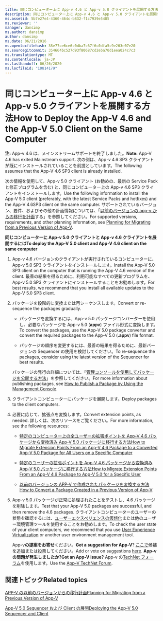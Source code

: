 ```yaml
---
title: 同じコンピューター上に App-v 4.6 と App-v 5.0 クライアントを展開する方法
description: 同じコンピューター上に App-v 4.6 と App-v 5.0 クライアントを展開する方法
ms.assetid: 5b7e27e4-4360-464c-b832-f1c7939e5485
ms.reviewer: ''
manager: dansimp
ms.author: dansimp
author: dansimp
ms.date: 06/21/2016
ms.openlocfilehash: 38e77ce6ce6c0dba7c67f6c0dfa5c9e263e07e20
ms.sourcegitcommit: 354664bc527d93f80687cd2eba70d1eea024c7c3
ms.translationtype: MT
ms.contentlocale: ja-JP
ms.lasthandoff: 06/26/2020
ms.locfileid: "10814179"
---
```

# <span data-ttu-id="b35ba-103">同じコンピューター上に App-v 4.6 と App-v 5.0 クライアントを展開する方法</span><span class="sxs-lookup"><span data-stu-id="b35ba-103">How to Deploy the App-V 4.6 and the App-V 5.0 Client on the Same Computer</span></span>

<span data-ttu-id="b35ba-104">**注:** App-v 4.6 は、メインストリームサポートを終了しました。</span><span class="sxs-lookup"><span data-stu-id="b35ba-104">**Note:** App-V 4.6 has exited Mainstream support.</span></span> <span data-ttu-id="b35ba-105">次の例は、App-v 4.6 SP3 クライアントが既にインストールされていることを前提としています。</span><span class="sxs-lookup"><span data-stu-id="b35ba-105">The following assumes that the App-V 4.6 SP3 client is already installed.</span></span>

<span data-ttu-id="b35ba-106">次の情報を使用して、App-v 5.0 クライアント (お勧めの、最新の Service Pack と修正プログラムを含む) と、同じコンピューター上の App-v 4.6 SP3 クライアントをインストールします。</span><span class="sxs-lookup"><span data-stu-id="b35ba-106">Use the following information to install the App-V 5.0 client (preferably, with the latest Service Packs and hotfixes) and the App-V 4.6SP3 client on the same computer.</span></span> <span data-ttu-id="b35ba-107">サポートされているバージョン、要件、およびその他の計画情報については、「[以前のバージョンの app-v からの移行を計画](planning-for-migrating-from-a-previous-version-of-app-v.md)する」を参照してください。</span><span class="sxs-lookup"><span data-stu-id="b35ba-107">For supported versions, requirements, and other planning information, see [Planning for Migrating from a Previous Version of App-V](planning-for-migrating-from-a-previous-version-of-app-v.md).</span></span>

**<span data-ttu-id="b35ba-108">同じコンピューターに App-v 5.0 クライアントと App-v 4.6 クライアントを展開するには</span><span class="sxs-lookup"><span data-stu-id="b35ba-108">To deploy the App-V 5.0 client and App-V 4.6 client on the same computer</span></span>**

1.  <span data-ttu-id="b35ba-109">App-v 4.6 バージョンのクライアントが実行されているコンピューターに、App-v 5.0 SP3 クライアントをインストールします。</span><span class="sxs-lookup"><span data-stu-id="b35ba-109">Install the App-V 5.0 SP3 client on the computer that is running the App-V 4.6 version of the client.</span></span> <span data-ttu-id="b35ba-110">最善の結果を得るために、利用可能なすべての更新プログラムを、App-v 5.0 SP3 クライアントにインストールすることをお勧めします。</span><span class="sxs-lookup"><span data-stu-id="b35ba-110">For best results, we recommend that you install all available updates to the App-V 5.0 SP3 client.</span></span>

2.  <span data-ttu-id="b35ba-111">パッケージを段階的に変換または再シーケンスします。</span><span class="sxs-lookup"><span data-stu-id="b35ba-111">Convert or re-sequence the packages gradually.</span></span>

    -   <span data-ttu-id="b35ba-112">パッケージを変換するには、App-v 5.0 パッケージコンバーターを使用し、必要なパッケージを App-v 5.0 (**appv**) ファイル形式に変換します。</span><span class="sxs-lookup"><span data-stu-id="b35ba-112">To convert the packages, use the App-V 5.0 package converter and convert the required packages to the App-V 5.0 (**.appv**) file format.</span></span>

    -   <span data-ttu-id="b35ba-113">パッケージの順序を変更するには、最善の結果を得るために、最新バージョンの Sequencer の使用を検討してください。</span><span class="sxs-lookup"><span data-stu-id="b35ba-113">To re-sequence the packages, consider using the latest version of the Sequencer for best results.</span></span>

    <span data-ttu-id="b35ba-114">パッケージの発行の詳細については、「[管理コンソールを使用してパッケージを公開する方法](how-to-publish-a-package-by-using-the-management-console-50.md)」を参照してください。</span><span class="sxs-lookup"><span data-stu-id="b35ba-114">For more information about publishing packages, see [How to Publish a Package by Using the Management Console](how-to-publish-a-package-by-using-the-management-console-50.md).</span></span>

3.  <span data-ttu-id="b35ba-115">クライアントコンピューターにパッケージを展開します。</span><span class="sxs-lookup"><span data-stu-id="b35ba-115">Deploy packages to the client computers.</span></span>

4.  <span data-ttu-id="b35ba-116">必要に応じて、拡張点を変換します。</span><span class="sxs-lookup"><span data-stu-id="b35ba-116">Convert extension points, as needed.</span></span> <span data-ttu-id="b35ba-117">詳しくは、次のリソースをご覧ください。</span><span class="sxs-lookup"><span data-stu-id="b35ba-117">For more information, see the following resources:</span></span>

    -   [<span data-ttu-id="b35ba-118">特定のコンピューター上の全ユーザーの拡張ポイントを App-V 4.6 パッケージから変換済み App-V 5.0 パッケージに移行する方法</span><span class="sxs-lookup"><span data-stu-id="b35ba-118">How to Migrate Extension Points From an App-V 4.6 Package to a Converted App-V 5.0 Package for All Users on a Specific Computer</span></span>](how-to-migrate-extension-points-from-an-app-v-46-package-to-a-converted-app-v-50-package-for-all-users-on-a-specific-computer.md)

    -   [<span data-ttu-id="b35ba-119">特定のユーザーの拡張ポイントを App-V 4.6 パッケージから変換済み App-V 5.0 パッケージに移行する方法</span><span class="sxs-lookup"><span data-stu-id="b35ba-119">How to Migrate Extension Points From an App-V 4.6 Package to App-V 5.0 for a Specific User</span></span>](how-to-migrate-extension-points-from-an-app-v-46-package-to-app-v-50-for-a-specific-user.md)

    -   [<span data-ttu-id="b35ba-120">以前のバージョンの APP-V で作成されたパッケージを変換する方法</span><span class="sxs-lookup"><span data-stu-id="b35ba-120">How to Convert a Package Created in a Previous Version of App-V</span></span>](how-to-convert-a-package-created-in-a-previous-version-of-app-v.md)

5.  <span data-ttu-id="b35ba-121">App-v 5.0 パッケージが正常に処理されたことをテストし、4.6 パッケージを削除します。</span><span class="sxs-lookup"><span data-stu-id="b35ba-121">Test that your App-V 5.0 packages are successful, and then remove the 4.6 packages.</span></span> <span data-ttu-id="b35ba-122">クライアントコンピューターのユーザーの状態を確認するには、[ユーザーエクスペリエンスの仮想化](https://technet.microsoft.com/library/dn458947.aspx)または他のユーザー環境管理ツールを使用することをお勧めします。</span><span class="sxs-lookup"><span data-stu-id="b35ba-122">To check the user state of your client computers, we recommend that you use [User Experience Virtualization](https://technet.microsoft.com/library/dn458947.aspx) or another user environment management tool.</span></span>

    <span data-ttu-id="b35ba-123">App-v**の提案をお寄せ**ください。</span><span class="sxs-lookup"><span data-stu-id="b35ba-123">**Got a suggestion for App-V**?</span></span> <span data-ttu-id="b35ba-124">[ここで](http://appv.uservoice.com/forums/280448-microsoft-application-virtualization)候補を追加または投票してください。</span><span class="sxs-lookup"><span data-stu-id="b35ba-124">Add or vote on suggestions [here](http://appv.uservoice.com/forums/280448-microsoft-application-virtualization).</span></span> **<span data-ttu-id="b35ba-125">App-v の問題が発生しましたか?</span><span class="sxs-lookup"><span data-stu-id="b35ba-125">Got an App-V issue?</span></span>** <span data-ttu-id="b35ba-126">App-v の[TechNet フォーラム](https://social.technet.microsoft.com/Forums/home?forum=mdopappv)を使用します。</span><span class="sxs-lookup"><span data-stu-id="b35ba-126">Use the [App-V TechNet Forum](https://social.technet.microsoft.com/Forums/home?forum=mdopappv).</span></span>

## <span data-ttu-id="b35ba-127">関連トピック</span><span class="sxs-lookup"><span data-stu-id="b35ba-127">Related topics</span></span>


[<span data-ttu-id="b35ba-128">APP-V の以前のバージョンからの移行計画</span><span class="sxs-lookup"><span data-stu-id="b35ba-128">Planning for Migrating from a Previous Version of App-V</span></span>](planning-for-migrating-from-a-previous-version-of-app-v.md)

[<span data-ttu-id="b35ba-129">App-V 5.0 Sequencer および Client の展開</span><span class="sxs-lookup"><span data-stu-id="b35ba-129">Deploying the App-V 5.0 Sequencer and Client</span></span>](deploying-the-app-v-50-sequencer-and-client.md)

 

 





